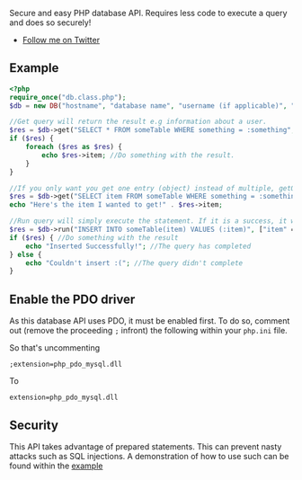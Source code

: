 Secure and easy PHP database API. Requires less code to execute a query and does so securely!

-  [Follow me on Twitter](https://twitter.com/eddiejibson/)

## Example

```php
<?php
require_once("db.class.php");
$db = new DB("hostname", "database name", "username (if applicable)", "password (if applicable)"); //Connect to the database with your credentials

//Get query will return the result e.g information about a user.
$res = $db->get("SELECT * FROM someTable WHERE something = :something", ["something" => $something]);
if ($res) {
    foreach ($res as $res) {
        echo $res->item; //Do something with the result.
    }
}

//If you only want you get one entry (object) instead of multiple, getOne() is here to help :)
$res = $db->get("SELECT item FROM someTable WHERE something = :something", ["something" => $something]);
echo "Here's the item I wanted to get!" . $res->item;

//Run query will simply execute the statement. If it is a success, it will return true.
$res = $db->run("INSERT INTO someTable(item) VALUES (:item)", ["item" => $item]);
if ($res) { //Do something with the result
    echo "Inserted Successfully!"; //The query has completed
} else {
    echo "Couldn't insert :("; //The query didn't complete
}
```

## Enable the PDO driver

As this database API uses PDO, it must be enabled first. To do so, comment out (remove the proceeding `;` infront) the following within your `php.ini` file.

So that's uncommenting

`;extension=php_pdo_mysql.dll`

To

`extension=php_pdo_mysql.dll`

## Security

This API takes advantage of prepared statements. This can prevent nasty attacks such as SQL injections. A demonstration of how to use such can be found within the [example](https://gitlab.com/eddiejibson/dbapi/blob/master/example.php)
